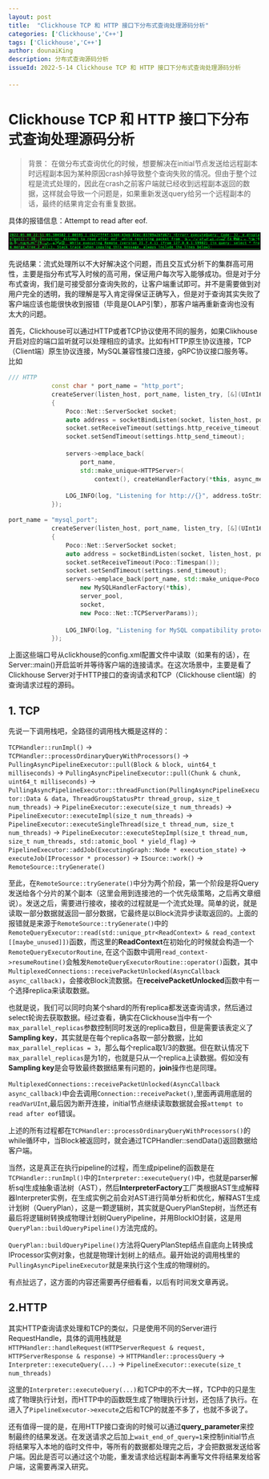 ```yaml
---
layout: post
title:  "Clickhouse TCP 和 HTTP 接口下分布式查询处理源码分析"
categories: ['Clickhouse','C++']
tags: ['Clickhouse','C++'] 
author: dounaiKing
description: 分布式查询源码分析
issueId: 2022-5-14 Clickhouse TCP 和 HTTP 接口下分布式查询处理源码分析

---
```


# **Clickhouse TCP 和 HTTP 接口下分布式查询处理源码分析**

> 背景： 在做分布式查询优化的时候，想要解决在initial节点发送给远程副本时远程副本因为某种原因crash掉导致整个查询失败的情况。但由于整个过程是流式处理的，因此在crash之前客户端就已经收到远程副本返回的数据，这样就会导致一个问题是，如果重新发送query给另一个远程副本的话，最终的结果肯定会有重复数据。

具体的报错信息：Attempt to read after eof. 

![](../assets/images/attempt_to_error.png)

先说结果：流式处理所以不大好解决这个问题，而且交互式分析下的集群高可用性，主要是指分布式写入时候的高可用，保证用户每次写入能够成功。但是对于分布式查询，我们是可接受部分查询失败的，让客户端重试即可。并不是需要做到对用户完全的透明，我的理解是写入肯定得保证正确写入，但是对于查询其实失败了客户端应该也能很快收到报错（毕竟是OLAP引擎），那客户端再重新查询也没有太大的问题。

首先，Clickhouse可以通过HTTP或者TCP协议使用不同的服务，如果Clikhouse开启对应的端口监听就可以处理相应的请求。比如有HTTP原生协议连接，TCP（Client端）原生协议连接，MySQL兼容性接口连接，gRPC协议接口服务等。
比如
``` C++
/// HTTP
            const char * port_name = "http_port";
            createServer(listen_host, port_name, listen_try, [&](UInt16 port)
            {
                Poco::Net::ServerSocket socket;
                auto address = socketBindListen(socket, listen_host, port);
                socket.setReceiveTimeout(settings.http_receive_timeout);
                socket.setSendTimeout(settings.http_send_timeout);

                servers->emplace_back(
                    port_name,
                    std::make_unique<HTTPServer>(
                        context(), createHandlerFactory(*this, async_metrics, "HTTPHandler-factory"), server_pool, socket, http_params));

                LOG_INFO(log, "Listening for http://{}", address.toString());
            });
```
```C++
port_name = "mysql_port";
            createServer(listen_host, port_name, listen_try, [&](UInt16 port)
            {
                Poco::Net::ServerSocket socket;
                auto address = socketBindListen(socket, listen_host, port, /* secure = */ true);
                socket.setReceiveTimeout(Poco::Timespan());
                socket.setSendTimeout(settings.send_timeout);
                servers->emplace_back(port_name, std::make_unique<Poco::Net::TCPServer>(
                    new MySQLHandlerFactory(*this),
                    server_pool,
                    socket,
                    new Poco::Net::TCPServerParams));

                LOG_INFO(log, "Listening for MySQL compatibility protocol: {}", address.toString());
            });
```

上面这些端口号从clickhouse的config.xml配置文件中读取（如果有的话），在Server::main()开启监听并等待客户端的连接请求。在这次场景中，主要是看了Clickhouse Server对于HTTP接口的查询请求和TCP（Clickhouse client端）的查询请求过程的源码。

## **1. TCP**
先说一下调用栈吧，全路径的调用栈大概是这样的：

```TCPHandler::runImpl()``` -> ```TCPHandler::processOrdinaryQueryWithProcessors()``` -> ```PullingAsyncPipelineExecutor::pull(Block & block, uint64_t milliseconds)``` -> ```PullingAsyncPipelineExecutor::pull(Chunk & chunk, uint64_t milliseconds)``` -> ```PullingAsyncPipelineExecutor::threadFunction(PullingAsyncPipelineExecutor::Data & data, ThreadGroupStatusPtr thread_group, size_t num_threads)``` -> ```PipelineExecutor::execute(size_t num_threads)``` -> ```PipelineExecutor::executeImpl(size_t num_threads)``` -> ```PipelineExecutor::executeSingleThread(size_t thread_num, size_t num_threads)``` -> ```PipelineExecutor::executeStepImpl(size_t thread_num, size_t num_threads, std::atomic_bool * yield_flag)``` -> ```PipelineExecutor::addJob(ExecutingGraph::Node * execution_state)``` -> ```executeJob(IProcessor * processor)``` -> ```ISource::work()``` -> ```RemoteSource::tryGenerate()```

至此，在```RemoteSource::tryGenerate()```中分为两个阶段，第一个阶段是将Query发送给各个分片的某个副本（这里会用到连接池的一个优先级策略，之后再文章细说）。发送之后，需要进行接收，接收的过程就是一个流式处理。简单的说，就是读取一部分数据就返回一部分数据，它最终是以Block流异步读取返回的。上面的报错就是来源于```RemoteSource::tryGenerate()```中的```RemoteQueryExecutor::read(std::unique_ptr<ReadContext> & read_context [[maybe_unused]])```函数，而这里的**ReadContext**在初始化的时候就会构造一个```RemoteQueryExecutorRoutine```, 在这个函数中调用```read_context->resumeRoutine()```会触发```RemoteQueryExecutorRoutine::operator()```函数，其中```MultiplexedConnections::receivePacketUnlocked(AsyncCallback async_callback)```，会接收Block流数据。在**receivePacketUnlocked**函数中有一个选择replica来读取数据。

也就是说，我们可以同时向某个shard的所有replica都发送查询请求，然后通过select轮询去获取数据。经过查看，确实在Clickhouse当中有一个```max_parallel_replicas```参数控制同时发送的replica数目，但是需要该表定义了**Sampling key**，其实就是在每个replica各取一部分数据，比如```max_parallel_replicas = 3```，那么每个replica取1/3的数据。但在默认情况下```max_parallel_replicas```是为1的，也就是只从一个replica上读数据。假如没有**Sampling key**是会导致最终数据结果有问题的，**join**操作也是同理。 

```MultiplexedConnections::receivePacketUnlocked(AsyncCallback async_callback)```中会去调用```Connection::receivePacket()```,里面再调用底层的```readVarUInt```,最后因为断开连接，initial节点继续读取数据就会报```attempt to read after eof```错误。

上述的所有过程都在```TCPHandler::processOrdinaryQueryWithProcessors()```的while循环中，当Block被返回时，就会通过TCPHandler::sendData()返回数据给客户端。

当然，这是真正在执行pipeline的过程，而生成pipeline的函数是在```TCPHandler::runImpl()```中的```Interpreter::executeQuery()```中，也就是parser解析sql生成抽象语法树（AST），然后**InterpreterFactory**工厂类根据AST生成解释器Interpreter实例，在生成实例之前会对AST进行简单分析和优化，解释AST生成计划树（QueryPlan），这是一颗逻辑树，其实就是QueryPlanStep树，当然还有最后将逻辑树转换成物理计划树QueryPipeline，并用BlockIO封装，这是用```QueryPlan::buildQueryPipeline()```方法完成的。

```QueryPlan::buildQueryPipeline()```方法将QueryPlanStep结点自底向上转换成IProcessor实例对象，也就是物理计划树上的结点。最开始说的调用栈里的```PullingAsyncPipelineExecutor```就是来执行这个生成的物理树的。

有点扯远了，这方面的内容还需要再仔细看看，以后有时间发文章再说。


## **2.HTTP**
其实HTTP查询请求处理和TCP的类似，只是使用不同的Server进行RequestHandle，具体的调用栈就是
```HTTPHandler::handleRequest(HTTPServerRequest & request, HTTPServerResponse & response)``` -> ```HTTPHandler::processQuery``` -> ```Interpreter::executeQuery(...)``` -> ```PipelineExecutor::execute(size_t num_threads)```

这里的```Interpreter::executeQuery(...)```和TCP中的不大一样，TCP中的只是生成了物理执行计划，而HTTP中的函数既生成了物理执行计划，还包括了执行。在进入了```PipelineExecutor->execute```之后和TCP的就差不多了，也就不多说了。

还有值得一提的是，在用HTTP接口查询的时候可以通过**query_parameter**来控制最终的结果发送。在发送请求之后加上```wait_end_of_query=1```来控制initial节点将结果写入本地的临时文件中，等所有的数据都处理完之后，才会把数据发送给客户端。因此是否可以通过这个功能，重发请求给远程副本再重写文件将结果发给客户端，这需要再深入研究。



